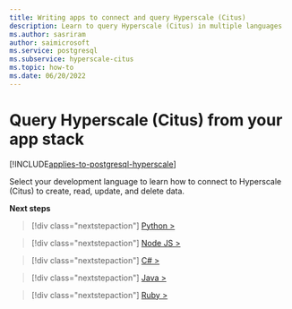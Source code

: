```yaml
---
title: Writing apps to connect and query Hyperscale (Citus)
description: Learn to query Hyperscale (Citus) in multiple languages
ms.author: sasriram
author: saimicrosoft
ms.service: postgresql
ms.subservice: hyperscale-citus
ms.topic: how-to
ms.date: 06/20/2022
---
```


# Query Hyperscale (Citus) from your app stack

[!INCLUDE[applies-to-postgresql-hyperscale](../includes/applies-to-postgresql-hyperscale.md)]

Select your development language to learn how to connect to Hyperscale (Citus)
to create, read, update, and delete data.

**Next steps**

> [!div class="nextstepaction"]
> [Python >](quickstart-app-stacks-python.md)

> [!div class="nextstepaction"]
> [Node JS >](quickstart-app-stacks-nodejs.md)

> [!div class="nextstepaction"]
> [C# >](quickstart-app-stacks-csharp.md)

> [!div class="nextstepaction"]
> [Java >](quickstart-app-stacks-java.md)

> [!div class="nextstepaction"]
> [Ruby >](quickstart-app-stacks-ruby.md)
